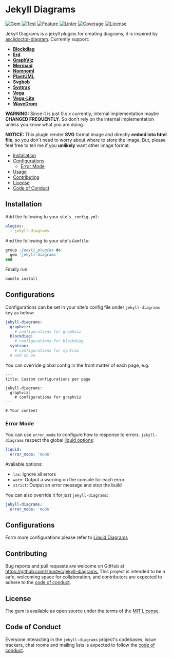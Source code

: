 # Jekyll Diagrams

[![Gem](https://img.shields.io/gem/v/jekyll-diagrams.svg?label=Gem&style=flat-square)](https://rubygems.org/gems/jekyll-diagrams)
[![Test](https://img.shields.io/github/workflow/status/zhustec/jekyll-diagrams/Test?label=Test&style=flat-square)](https://github.com/zhustec/jekyll-diagrams/actions?query=workflow%3ATest)
[![Feature](https://img.shields.io/travis/com/zhustec/jekyll-diagrams.svg?label=Feature&style=flat-square)](https://travis-ci.com/zhustec/jekyll-diagrams)
[![Linter](https://img.shields.io/github/workflow/status/zhustec/jekyll-diagrams/Linter?label=Linter&style=flat-square)](https://github.com/zhustec/jekyll-diagrams/actions?query=workflow%3ALinter)
[![Coverage](https://img.shields.io/coveralls/github/zhustec/jekyll-diagrams?label=Coverage&style=flat-square)](https://coveralls.io/github/zhustec/jekyll-diagrams)
[![License](https://img.shields.io/github/license/zhustec/jekyll-diagrams.svg?label=License&style=flat-square)](https://github.com/zhustec/jekyll-diagrams/blob/master/LICENSE)

Jekyll Diagrams is a jekyll plugins for creating diagrams, it is inspired by [asciidoctor-diagram](https://github.com/asciidoctor/asciidoctor-diagram). Currently support:

- [**Blockdiag**](http://blockdiag.com/en/)
- [**Erd**](https://github.com/BurntSushi/erd)
- [**GraphViz**](http://graphviz.org/)
- [**Mermaid**](https://mermaid-js.github.io/mermaid/)
- [**Nomnoml**](http://nomnoml.com/)
- [**PlantUML**](https://plantuml.com/)
- [**Svgbob**](https://ivanceras.github.io/svgbob-editor/)
- [**Syntrax**](https://kevinpt.github.io/syntrax/)
- [**Vega**](https://vega.github.io/vega/)
- [**Vega-Lite**](https://vega.github.io/vega-lite/)
- [**WaveDrom**](https://wavedrom.com/).

**WARNING:** Since it is just 0.x.x currently, internal implementation maybe **CHANGED FREQUENTLY**. So don't rely on the internal implementation unless you know what you are doing.

**NOTICE:** This plugin render **SVG** format image and directly **embed into html file**, so you don't need to worry about where to store the image. But, please feel free to tell me if you **unlikely** want other image format.

- [Installation](#installation)
- [Configurations](#configurations)
  - [Error Mode](#error-mode)
- [Usage](#usage)
- [Contributing](#contributing)
- [License](#license)
- [Code of Conduct](#code-of-conduct)

## Installation

Add the following to your site's `_config.yml`:

```yaml
plugins:
  - jekyll-diagrams
```

And the following to your site's `Gemfile`:

```ruby
group :jekyll_plugins do
  gem 'jekyll-diagrams'
end
```

Finally run:

```bash
bundle install
```

## Configurations

Configurations can be set in your site's config file under `jekyll-diagrams` key as below:

```yaml
jekyll-diagrams:
  graphviz:
    # configurations for graphviz
  blockdiag:
    # configurations for blockdiag
  syntrax:
    # configurations for syntrax
  # and so on
```

You can override global config in the front matter of each page, e.g.

```text
---
title: Custom configurations per page

jekyll-diagrams:
  graphviz:
    # configurations for graphviz
---

# Your content
```

### Error Mode

You can use `error_mode` to configure how to response to errors. `jekyll-diagrams` respect the global [liquid options](https://jekyllrb.com/docs/configuration/liquid/):

```yaml
liquid:
  error_mode: 'mode'
```

Avaliable options:

- `lax`: Ignore all errors
- `warn`: Output a warning on the console for each error
- `strict`: Output an error message and stop the build

You can also override it for just `jekyll-diagrams`:

```yaml
jekyll-diagrams:
  error_mode: 'mode'
```

## Configurations

Form more configurations please refer to [Liquid Diagrams](https://github.com/zhustec/liquid-diagrams)

## Contributing

Bug reports and pull requests are welcome on GitHub at <https://github.com/zhustec/jekyll-diagrams.> This project is intended to be a safe, welcoming space for collaboration, and contributors are expected to adhere to the [code of conduct](https://github.com/zhustec/jekyll-diagrams/blob/master/CODE_OF_CONDUCT.md).

## License

The gem is available as open source under the terms of the [MIT License](https://opensource.org/licenses/MIT).

## Code of Conduct

Everyone interacting in the `jekyll-diagrams` project's codebases, issue trackers, chat rooms and mailing lists is expected to follow the [code of conduct](CODE_OF_CONDUCT.md).
